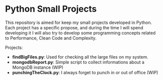 # Python Small Projects

This repository is aimed for keep my small projects developed in Python.
Each project has a specific propose, and during the time I will spend developing it I will also try 
to develop some programming concepts related to Performance, Clean Code and Complexity.

Projects:
- **findBigFiles.py**: Used for checking all the large files on my system. 
- **mongodbReport.py**: Simple script to collect informations about a MongoDB instance (WIP)
- **punchingTheClock.py**: I always forget to punch in or out of office (WIP)
